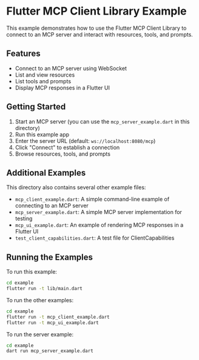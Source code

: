 # Flutter MCP Client Library Example

This example demonstrates how to use the Flutter MCP Client Library to connect to an MCP server and interact with resources, tools, and prompts.

## Features

- Connect to an MCP server using WebSocket
- List and view resources
- List tools and prompts
- Display MCP responses in a Flutter UI

## Getting Started

1. Start an MCP server (you can use the `mcp_server_example.dart` in this directory)
2. Run this example app
3. Enter the server URL (default: `ws://localhost:8080/mcp`)
4. Click "Connect" to establish a connection
5. Browse resources, tools, and prompts

## Additional Examples

This directory also contains several other example files:

- `mcp_client_example.dart`: A simple command-line example of connecting to an MCP server
- `mcp_server_example.dart`: A simple MCP server implementation for testing
- `mcp_ui_example.dart`: An example of rendering MCP responses in a Flutter UI
- `test_client_capabilities.dart`: A test file for ClientCapabilities

## Running the Examples

To run this example:

```bash
cd example
flutter run -t lib/main.dart
```

To run the other examples:

```bash
cd example
flutter run -t mcp_client_example.dart
flutter run -t mcp_ui_example.dart
```

To run the server example:

```bash
cd example
dart run mcp_server_example.dart
```
